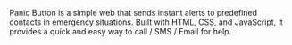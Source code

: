 Panic Button  is a simple web  that sends instant alerts to predefined contacts in emergency situations.
Built with HTML, CSS, and JavaScript, it provides a quick and easy way to call / SMS / Email for help.
